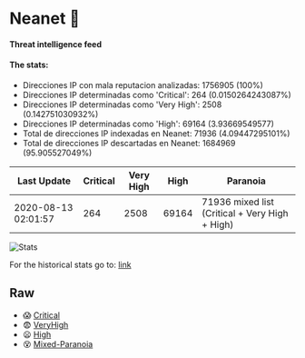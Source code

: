 # Neanet :hocho:
#### Threat intelligence feed
#### The stats:

- Direcciones IP con mala reputacion analizadas: 1756905 (100%)
- Direcciones IP determinadas como 'Critical':  264 (0.0150264243087%)
- Direcciones IP determinadas como 'Very High':  2508 (0.142751030932%)
- Direcciones IP determinadas como 'High':  69164 (3.93669549577)
- Total de direcciones IP indexadas en Neanet:  71936 (4.09447295101%)
- Total de direcciones IP descartadas en Neanet:  1684969 (95.905527049%)

| Last Update | Critical | Very High | High | Paranoia |
| --- | --- | --- | --- | --- |
| 2020-08-13 02:01:57 | 264 | 2508 | 69164 | 71936 mixed list (Critical + Very High + High)|

![Stats](https://docs.google.com/spreadsheets/d/e/2PACX-1vSnaNMIXVabIpDJjufMlzH7poXnshF3mgd8Is1g9ytUEzVsP5my4Trn8f-xkoLLQ38xpL3HtmUexLo6/pubchart?oid=501124687&format=image)

For the historical stats go to: [link](/stats.csv)
## Raw
- :scream: [Critical](https://raw.githubusercontent.com/JavaGarcia/Neanet/master/blacklists/neanet_critical.txt)
- :fearful: [VeryHigh](https://raw.githubusercontent.com/JavaGarcia/Neanet/master/blacklists/neanet_veryHigh.txtt)
- :frowning: [High](https://raw.githubusercontent.com/JavaGarcia/Neanet/master/blacklists/neanet_high.txt)
- :dizzy_face: [Mixed-Paranoia](https://raw.githubusercontent.com/JavaGarcia/Neanet/master/blacklists/neanet_all.txt)












































































































































